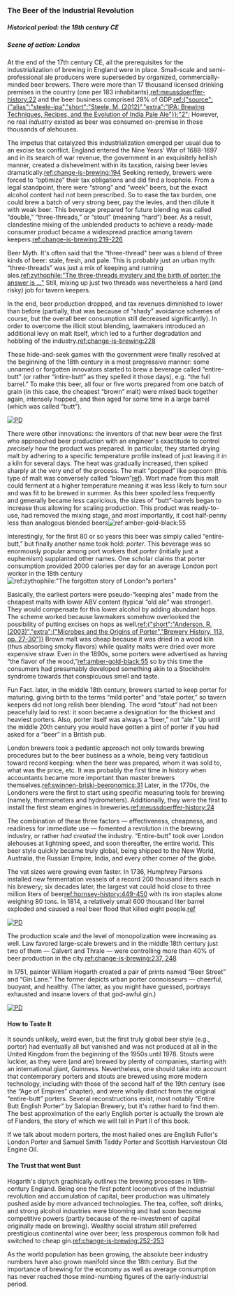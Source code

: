 ### The Beer of the Industrial Revolution
##### Historical period: the 18th century CE
##### Scene of action: London

At the end of the 17th century CE, all the prerequisites for the industrialization of brewing in England were in place. Small-scale and semi-professional ale producers were superseded by organized, commercially-minded beer brewers. There were more than 17 thousand licensed drinking premises in the country (one per 183 inhabitants),[ref:meussdoerffer-history:22]() and the beer business comprised 28% of GDP.[ref:{"source":{"alias":"steele-ipa","short":"Steele, M. (2012)","extra":"IPA: Brewing Techniques, Recipes, and the Evolution of India Pale Ale"}}:"2":]() However, no real *industry* existed as beer was consumed on-premise in those thousands of alehouses.

The impetus that catalyzed this industrialization emerged per usual due to an excise tax conflict. England entered the Nine Years' War of 1688-1697 and in its search of war revenue, the government in an exquisitely hellish manner, created a dishevelment within its taxation, raising beer levies dramatically.[ref:change-is-brewing:194]() Seeking remedy, brewers were forced to “optimize” their tax obligations and did find a loophole. From a legal standpoint, there were “strong” and “week” beers, but the exact alcohol content had not been prescribed. So to ease the tax burden, one could brew a batch of very strong beer, pay the levies, and then dilute it with weak beer. This beverage prepared for future blending was called “double,” “three-threads,” or “stout” (meaning “hard”) beer. As a result, clandestine mixing of the unblended products to achieve a ready-made consumer product became a widespread practice among tavern keepers.[ref:change-is-brewing:219-226]()

Beer Myth. It's often said that the “three-thread” beer was a blend of three kinds of beer: stale, fresh, and pale. This is probably just an urban myth: “three-threads” was just a mix of keeping and running ales.[ref:zythophile:"The three-threads mystery and the birth of porter: the answer is …"](https://zythophile.co.uk/2015/06/05/the-three-threads-mystery-and-the-birth-of-porter-the-answer-is/) Still, mixing up just two threads was nevertheless a hard (and risky) job for tavern keepers.

In the end, beer production dropped, and tax revenues diminished to lower than before (partially, that was because of “shady” avoidance schemes of course, but the overall beer consumption still decreased significantly). In order to overcome the illicit stout blending, lawmakers introduced an additional levy on malt itself, which led to a further degradation and hobbling of the industry.[ref:change-is-brewing:228]()

These hide-and-seek games with the government were finally resolved at the beginning of the 18th century in a most progressive manner: some unnamed or forgotten innovators started to brew a beverage called “entire-butt” (or rather “intire-butt” as they spelled it those days), e.g. “the full barrel.” To make this beer, all four or five worts prepared from one batch of grain (in this case, the cheapest “brown” malt) were mixed back together again, intensely hopped, and then aged for some time in a large barrel (which was called “butt”).

[![PD](/img/intire-butt.png "Paul Sandby, “The encampment in Hyde Park,” 1781. The sign states: “Pooles / Intire Butt Beer / Fine Ale & Amber”")](https://www.loc.gov/resource/cph.3a12532/)

There were other innovations: the inventors of that new beer were the first who approached beer production with an engineer's exactitude to control *precisely* how the product was prepared. In particular, they started drying malt by adhering to a specific temperature profile instead of just leaving it in a kiln for several days. The heat was gradually increased, then spiked sharply at the very end of the process. The malt “popped” like popcorn (this type of malt was conversely called “blown”[ref](https://brewingbeerthehardway.wordpress.com/2017/12/27/blown-vs-brown-malt/)). Wort made from this malt could ferment at a higher temperature meaning it was less likely to turn sour and was fit to be brewed in summer. As this beer spoiled less frequently and generally became less capricious, the sizes of “butt”-barrels began to increase thus allowing for scaling production. This product was ready-to-use, had removed the mixing stage, and most importantly, it cost half-penny less than analogous blended beers![ref:amber-gold-black:55]()

Interestingly, for the first 80 or so years this beer was simply called “entire-butt,” but finally another name took hold: *porter*. This beverage was so enormously popular among port workers that *porter* (initially just a euphemism) supplanted other names. One scholar claims that porter consumption provided 2000 calories per day for an average London port worker in the 18th century![ref:zythophile:"The forgotten story of London”s porters"](http://zythophile.co.uk/2007/11/02/the-forgotten-story-of-londons-porters/)

Basically, the earliest porters were pseudo-“keeping ales” made from the cheapest malts with lower ABV content (typical “old ale” was stronger). They would compensate for this lower alcohol by adding abundant hops. The scheme worked because lawmakers somehow overlooked the possibility of putting excises on hops as well.[ref:{"short":"Anderson, R. (2003)","extra":["Microbes and the Origins of Porter","Brewery History, 113, pp. 27-30"]}](http://www.breweryhistory.com/journal/archive/113/bh-113-027.html) Brown malt was cheap because it was dried in a wood kiln (thus absorbing smoky flavors) while quality malts were dried over more expensive straw. Even in the 1890s, some porters were advertised as having “the flavor of the wood,”[ref:amber-gold-black:55]() so by this time the consumers had presumably developed something akin to a Stockholm syndrome towards that conspicuous smell and taste. 

Fun Fact. later, in the middle 18th century, brewers started to keep porter for maturing, giving birth to the terms “mild porter” and “stale porter,” so tavern keepers did not long relish beer blending. The word “stout” had not been peacefully laid to rest: it soon became a designation for the thickest and heaviest porters. Also, porter itself was always a “beer,” not “ale.” Up until the middle 20th century you would have gotten a pint of porter if you had asked for a “beer” in a British pub.

London brewers took a pedantic approach not only towards brewing procedures but to the beer business as a whole, being very fastidious toward record keeping: when the beer was prepared, whom it was sold to, what was the price, etc. It was probably the first time in history when accountants became more important than master brewers themselves.[ref:swinnen-briski-beeronomics:31]() Later, in the 1770s, the Londoners were the first to start using specific measuring tools for brewing (namely, thermometers and hydrometers). Additionally, they were the first to install the first steam engines in breweries.[ref:meussdoerffer-history:24]()

The combination of these three factors — effectiveness, cheapness, and readiness for immediate use — fomented a revolution in the brewing industry, or rather *had created* the industry. “Entire-butt” took over London alehouses at lightning speed, and soon thereafter, the entire world. This beer style quickly became truly global, being shipped to the New World, Australia, the Russian Empire, India, and every other corner of the globe. 

The vat sizes were growing even faster. In 1736, Humphrey Parsons installed new fermentation vessels of a record 200 thousand liters each in his brewery; six decades later, the largest vat could hold close to three million liters of beer[ref:hornsey-history:449-450]() with its iron staples alone weighing 80 tons. In 1814, a relatively small 600 thousand liter barrel exploded and caused a real beer flood that killed eight people.[ref](https://en.wikipedia.org/wiki/London_Beer_Flood)

[![PD](/img/dore-great-vats.jpg "Gustave Doré, Blanchard Jerrold, “London, a pilgrimage. Chapter XVI, The town of malt. The great vats,” 1873")]()

The production scale and the level of monopolization were increasing as well. Law favored large-scale brewers and in the middle 18th century just two of them — Calvert and Thrale — were controlling more than 40% of beer production in the city.[ref:change-is-brewing:237, 248]()

In 1751, painter William Hogarth created a pair of prints named “Beer Street” and “Gin Lane.” The former depicts urban porter connoisseurs — cheerful, buoyant, and healthy. (The latter, as you might have guessed, portrays exhausted and insane lovers of that god-awful gin.)

[![PD](/img/beer-street.jpg "William Hogarth, “Beer Street and Gin Lane,” 1751")]()

#### How to Taste It

It sounds unlikely, weird even, but the first truly global beer style (e.g., porter) had eventually all but vanished and was not produced at all in the United Kingdom from the beginning of the 1950s until 1978. Stouts were luckier, as they were (and are) brewed by plenty of companies, starting with an international giant, Guinness. Nevertheless, one should take into account that contemporary porters and stouts are brewed using more modern technology, including with those of the second half of the 19th century (see the “Age of Empires” chapter), and were wholly distinct from the original “entire-butt” porters. Several reconstructions exist, most notably “Entire Butt English Porter” by Salopian Brewery, but it's rather hard to find them. The best approximation of the early English porter is actually the brown ale of Flanders, the story of which we will tell in Part II of this book.

If we talk about modern porters, the most hailed ones are English Fuller's London Porter and Samuel Smith Taddy Porter and Scottish Harviestoun Old Engine Oil.

#### The Trust that went Bust

Hogarth's diptych graphically outlines the brewing processes in 18th-century England. Being one the first potent locomotives of the Industrial revolution and accumulation of capital, beer production was ultimately pushed aside by more advanced technologies. The tea, coffee, soft drinks, and strong alcohol industries were blooming and had soon become competitive powers (partly because of the re-investment of capital originally made on brewing). Wealthy social stratum still preferred prestigious continental wine over beer; less prosperous common folk had switched to cheap gin.[ref:change-is-brewing:252-253]()

As the world population has been growing, the absolute beer industry numbers have also grown manifold since the 18th century. But the importance of brewing for the economy as well as average consumption has never reached those mind-numbing figures of the early-industrial period.